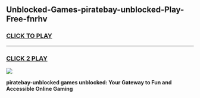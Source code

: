 
## Unblocked-Games-piratebay-unblocked-Play-Free-fnrhv
<h3>
<a href="https://premium76.site?title=piratebay-unblocked&ref=18A1">CLICK TO PLAY</a></h3>
<hr>

<h3>
<a href="https://premium76.site?title=piratebay-unblocked&ref=18A1">CLICK 2 PLAY</a>
  
</h3>

<a href="https://premium76.site?title=piratebay-unblocked&ref=18A1"><img src="https://clearcache.store/games.png"></a>


**piratebay-unblocked games unblocked: Your Gateway to Fun and Accessible Online Gaming**
